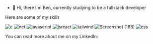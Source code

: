 - 👋 Hi, there
I'm Ben, currently studying to be a fullstack developer

Here are some of my skills

![c](https://user-images.githubusercontent.com/114370453/192176392-5e83c42f-d3e2-438c-bc8f-6e9694c64372.png) ![net](https://user-images.githubusercontent.com/114370453/192177330-f50d111b-aea3-402a-8efd-e6f7cd45d0c0.png) ![javascript](https://user-images.githubusercontent.com/114370453/192177669-e9c7918d-6a7a-43d1-86d9-1e98d3ceecbf.png) ![jsreact](https://user-images.githubusercontent.com/114370453/192176683-ab6d34ab-2a1b-4d94-b017-c83a6fa256f9.png) ![tailwind](https://user-images.githubusercontent.com/114370453/192178451-a1a06528-a5b5-4925-a06f-bf41e7d69a36.png) ![Screenshot (168)](https://user-images.githubusercontent.com/114370453/192176767-23c5bd59-1550-49a0-8db8-8823647455c0.png) ![css](https://user-images.githubusercontent.com/114370453/192176872-a0f2e1b7-3517-4d0d-8e38-aa94af27c2c6.png) 

You can read more about me on my LinkedIn:


